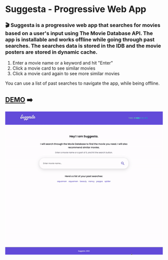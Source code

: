 # Suggesta - Progressive Web App

###  :clapper: Suggesta is a progressive web app that searches for movies based on a user's input using The Movie Database API. The app is installable and works offline while going through past searches. The searches data is stored in the IDB and the movie posters are stored in dynamic cache.

1. Enter a movie name or a keyword and hit "Enter"
2. Click a movie card to see similar movies 
3. Click a movie card again to see more similar movies

You can use a list of past searches to navigate the app, while being offline. 

## [DEMO](https://pages.github.com/) :arrow_right:

![This is an image](./img/pwa.gif)



